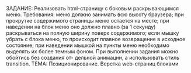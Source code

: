 ЗАДАНИЕ: Реализовать html-страницу с боковым раскрывающимся меню. Требования: меню должно занимать всю высоту браузера; при прокрутке содержимого страницы меню остается на месте; при наведении на блок меню оно должно плавно (за 1 секунду) раскрываться на полную ширину поверх содержимого; если мышку убрать с блока меню, то происходит плавное возвращение в исходное состояние; при наведении мышкой на пункты меню необходимо выделять их более темным фоном. При выполнении задания можно обойтись без создания от- дельной анимации, а использовать стиль transition.
ТЕМА: Позиционирование. Верстка web-страниц блоками
